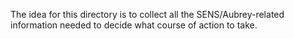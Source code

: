 The idea for this directory is to collect all the SENS/Aubrey-related information needed to decide what course of action to take.
